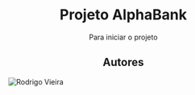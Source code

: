 <h1 align="center"> Projeto AlphaBank </h1>
<section align="center">
 Para iniciar o projeto
</section>
<section align="center">
 <h2>Autores</h2>
 <ul style="list-style:none;">
  <li style="display:flex; flex-direction:row;">
   <img src="https://avatars.githubusercontent.com/u/91415563?v=4" />
   <a>Rodrigo Vieira</a>
  </li>
 </ul>
</section>
 
